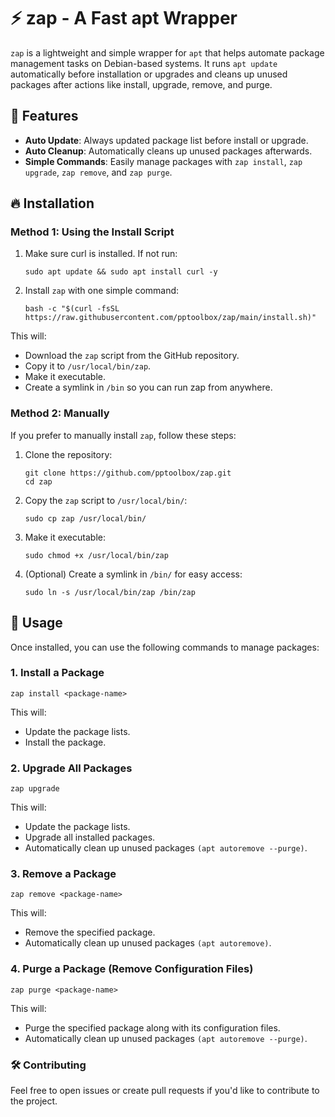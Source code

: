 # ⚡ zap - A Fast apt Wrapper

`zap` is a lightweight and simple wrapper for `apt` that helps automate package management tasks on Debian-based systems. It runs `apt update` automatically before installation or upgrades and cleans up unused packages after actions like install, upgrade, remove, and purge.

## 🚀 Features
- **Auto Update**: Always updated package list before install or upgrade.
- **Auto Cleanup**: Automatically cleans up unused packages afterwards.
- **Simple Commands**: Easily manage packages with `zap install`, `zap upgrade`, `zap remove`, and `zap purge`.

## 🔥 Installation

### Method 1: Using the Install Script

1. Make sure curl is installed. If not run:
   ```
   sudo apt update && sudo apt install curl -y
   ```

2. Install `zap` with one simple command:
   ```
   bash -c "$(curl -fsSL https://raw.githubusercontent.com/pptoolbox/zap/main/install.sh)"
   ```

This will:
- Download the `zap` script from the GitHub repository.
- Copy it to `/usr/local/bin/zap`.
- Make it executable.
- Create a symlink in `/bin` so you can run zap from anywhere.

### Method 2: Manually
If you prefer to manually install `zap`, follow these steps:

1. Clone the repository:
   ```
   git clone https://github.com/pptoolbox/zap.git
   cd zap
   ```

2. Copy the `zap` script to `/usr/local/bin/`:
   ```
   sudo cp zap /usr/local/bin/
   ```

3. Make it executable:
   ```
   sudo chmod +x /usr/local/bin/zap
   ```

4. (Optional) Create a symlink in `/bin/` for easy access:
   ```
   sudo ln -s /usr/local/bin/zap /bin/zap
   ```

## 🚀 Usage
Once installed, you can use the following commands to manage packages:

### 1. Install a Package
```
zap install <package-name>
```
This will:
- Update the package lists.
- Install the package.

### 2. Upgrade All Packages
```
zap upgrade
```
This will:
- Update the package lists.
- Upgrade all installed packages.
- Automatically clean up unused packages `(apt autoremove --purge)`.

### 3. Remove a Package
```
zap remove <package-name>
```
This will:
- Remove the specified package.
- Automatically clean up unused packages `(apt autoremove)`.

### 4. Purge a Package (Remove Configuration Files)
```
zap purge <package-name>
```
This will:
- Purge the specified package along with its configuration files.
- Automatically clean up unused packages `(apt autoremove --purge)`.

### 🛠️ Contributing
Feel free to open issues or create pull requests if you'd like to contribute to the project.